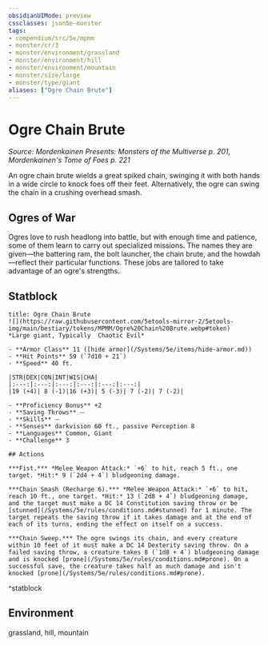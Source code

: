 ```yaml
---
obsidianUIMode: preview
cssclasses: json5e-monster
tags:
- compendium/src/5e/mpmm
- monster/cr/3
- monster/environment/grassland
- monster/environment/hill
- monster/environment/mountain
- monster/size/large
- monster/type/giant
aliases: ["Ogre Chain Brute"]
---
```

# Ogre Chain Brute
*Source: Mordenkainen Presents: Monsters of the Multiverse p. 201, Mordenkainen's Tome of Foes p. 221*  

An ogre chain brute wields a great spiked chain, swinging it with both hands in a wide circle to knock foes off their feet. Alternatively, the ogre can swing the chain in a crushing overhead smash.

## Ogres of War

Ogres love to rush headlong into battle, but with enough time and patience, some of them learn to carry out specialized missions. The names they are given—the battering ram, the bolt launcher, the chain brute, and the howdah—reflect their particular functions. These jobs are tailored to take advantage of an ogre's strengths.

## Statblock

```ad-statblock
title: Ogre Chain Brute
![](https://raw.githubusercontent.com/5etools-mirror-2/5etools-img/main/bestiary/tokens/MPMM/Ogre%20Chain%20Brute.webp#token)
*Large giant, Typically  Chaotic Evil*

- **Armor Class** 11 ([hide armor](/Systems/5e/items/hide-armor.md))
- **Hit Points** 59 (`7d10 + 21`)
- **Speed** 40 ft.

|STR|DEX|CON|INT|WIS|CHA|
|:---:|:---:|:---:|:---:|:---:|:---:|
|19 (+4)| 8 (-1)|16 (+3)| 5 (-3)| 7 (-2)| 7 (-2)|

- **Proficiency Bonus** +2
- **Saving Throws** ⏤
- **Skills** ⏤
- **Senses** darkvision 60 ft., passive Perception 8
- **Languages** Common, Giant
- **Challenge** 3

## Actions

***Fist.*** *Melee Weapon Attack:* `+6` to hit, reach 5 ft., one target. *Hit:* 9 (`2d4 + 4`) bludgeoning damage.

***Chain Smash (Recharge 6).*** *Melee Weapon Attack:* `+6` to hit, reach 10 ft., one target. *Hit:* 13 (`2d8 + 4`) bludgeoning damage, and the target must make a DC 14 Constitution saving throw or be [stunned](/Systems/5e/rules/conditions.md#stunned) for 1 minute. The target repeats the saving throw if it takes damage and at the end of each of its turns, ending the effect on itself on a success.

***Chain Sweep.*** The ogre swings its chain, and every creature within 10 feet of it must make a DC 14 Dexterity saving throw. On a failed saving throw, a creature takes 8 (`1d8 + 4`) bludgeoning damage and is knocked [prone](/Systems/5e/rules/conditions.md#prone). On a successful save, the creature takes half as much damage and isn't knocked [prone](/Systems/5e/rules/conditions.md#prone).
```
^statblock

## Environment

grassland, hill, mountain
